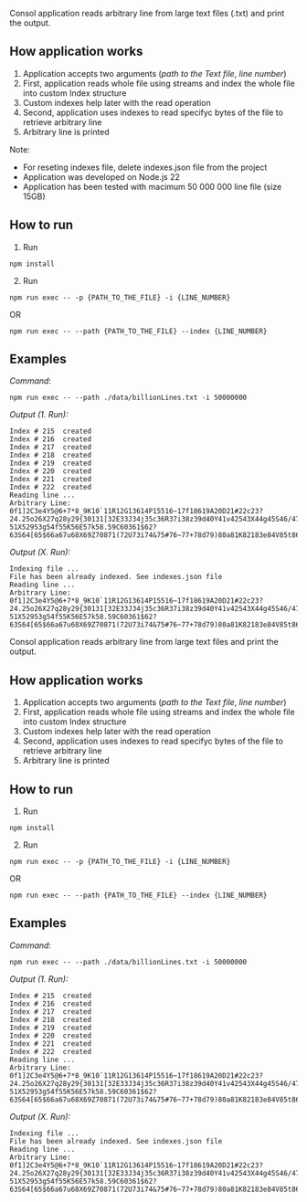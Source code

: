 Consol application reads arbitrary line from large text files (.txt) and print the output.

## How application works

1. Application accepts two arguments (*path to the Text file*, *line number*)
2. First, application reads whole file using streams and index the whole file into custom Index structure
3. Custom indexes help later with the read operation
3. Second, application uses indexes to read specifyc bytes of the file to retrieve arbitrary line
4. Arbitrary line is printed

Note:
 - For reseting indexes file, delete indexes.json file from the project
 - Application was developed on Node.js 22
 - Application has been tested with macimum 50 000 000 line file (size 15GB)

## How to run

1. Run

```
npm install
```

2. Run

```
npm run exec -- -p {PATH_TO_THE_FILE} -i {LINE_NUMBER}
```

OR

```
npm run exec -- --path {PATH_TO_THE_FILE} --index {LINE_NUMBER}
```

## Examples

*Command*:

```
npm run exec -- --path ./data/billionLines.txt -i 50000000
```

*Output (1. Run):*

```
Index # 215  created
Index # 216  created
Index # 217  created
Index # 218  created
Index # 219  created
Index # 220  created
Index # 221  created
Index # 222  created
Reading line ...
Arbitrary Line:  0f1]2C3e4Y5@6+7*8_9K10`11R12G13614P15516~17f18619A20D21#22c23?24.25o26X27q28y29{30131[32E33J34j35c36R37i38z39d40Y41v42543X44g45S46/47t48d49h50?51X52953g54f55K56E57k58.59C60361$62?63S64[65$66a67u68X69Z70871(72U73i74&75#76~77+78d79)80a81K82183e84V85t86087%88`89m90+91/92]93C94v95S96!97:98!99;
```

*Output (X. Run):*

```
Indexing file ...
File has been already indexed. See indexes.json file
Reading line ...
Arbitrary Line:  0f1]2C3e4Y5@6+7*8_9K10`11R12G13614P15516~17f18619A20D21#22c23?24.25o26X27q28y29{30131[32E33J34j35c36R37i38z39d40Y41v42543X44g45S46/47t48d49h50?51X52953g54f55K56E57k58.59C60361$62?63S64[65$66a67u68X69Z70871(72U73i74&75#76~77+78d79)80a81K82183e84V85t86087%88`89m90+91/92]93C94v95S96!97:98!99;
```

Consol application reads arbitrary line from large text files and print the output.

## How application works

1. Application accepts two arguments (*path to the Text file*, *line number*)
2. First, application reads whole file using streams and index the whole file into custom Index structure
3. Custom indexes help later with the read operation
3. Second, application uses indexes to read specifyc bytes of the file to retrieve arbitrary line
4. Arbitrary line is printed

## How to run

1. Run

```
npm install
```

2. Run

```
npm run exec -- -p {PATH_TO_THE_FILE} -i {LINE_NUMBER}
```

OR

```
npm run exec -- --path {PATH_TO_THE_FILE} --index {LINE_NUMBER}
```

## Examples

*Command*:

```
npm run exec -- --path ./data/billionLines.txt -i 50000000
```

*Output (1. Run):*

```
Index # 215  created
Index # 216  created
Index # 217  created
Index # 218  created
Index # 219  created
Index # 220  created
Index # 221  created
Index # 222  created
Reading line ...
Arbitrary Line:  0f1]2C3e4Y5@6+7*8_9K10`11R12G13614P15516~17f18619A20D21#22c23?24.25o26X27q28y29{30131[32E33J34j35c36R37i38z39d40Y41v42543X44g45S46/47t48d49h50?51X52953g54f55K56E57k58.59C60361$62?63S64[65$66a67u68X69Z70871(72U73i74&75#76~77+78d79)80a81K82183e84V85t86087%88`89m90+91/92]93C94v95S96!97:98!99;
```

*Output (X. Run):*

```
Indexing file ...
File has been already indexed. See indexes.json file
Reading line ...
Arbitrary Line:  0f1]2C3e4Y5@6+7*8_9K10`11R12G13614P15516~17f18619A20D21#22c23?24.25o26X27q28y29{30131[32E33J34j35c36R37i38z39d40Y41v42543X44g45S46/47t48d49h50?51X52953g54f55K56E57k58.59C60361$62?63S64[65$66a67u68X69Z70871(72U73i74&75#76~77+78d79)80a81K82183e84V85t86087%88`89m90+91/92]93C94v95S96!97:98!99;
```